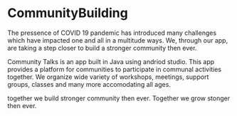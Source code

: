 # CommunityBuilding

The pressence of COVID 19 pandemic has introduced many challenges which have impacted one and all in a multitude ways. We, through our app, are taking a step closer to build a stronger community then ever.

Community Talks is an app built in Java using andriod studio. This app provides a platform for communities to participate in communal activities together. We organize wide variety of workshops, meetings, support groups, classes and many more accomodating all ages.

together we build stronger community then ever. Together we grow stonger then ever.
